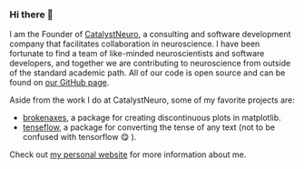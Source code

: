 ### Hi there 👋

I am the Founder of [CatalystNeuro](catalystneuro.com), a consulting and software development company that facilitates collaboration in neuroscience. I have been fortunate to find a team of like-minded neuroscientists and software developers, and together we are contributing to neuroscience from outside of the standard academic path. All of our code is open source and can be found on [our GitHub page](https://github.com/catalystneuro).

Aside from the work I do at CatalystNeuro, some of my favorite projects are:

* [brokenaxes](https://github.com/bendichter/brokenaxes), a package for creating discontinuous plots in matplotlib.
* [tenseflow](https://github.com/bendichter/tenseflow), a package for converting the tense of any text (not to be confused with tensorflow 😋 ).

Check out [my personal website](https://bendichter.com/) for more information about me.


<!--
**bendichter/bendichter** is a ✨ _special_ ✨ repository because its `README.md` (this file) appears on your GitHub profile.

Here are some ideas to get you started:

- 🔭 I’m currently working on ...
- 🌱 I’m currently learning ...
- 👯 I’m looking to collaborate on ...
- 🤔 I’m looking for help with ...
- 💬 Ask me about ...
- 📫 How to reach me: ...
- 😄 Pronouns: ...
- ⚡ Fun fact: ...
-->
